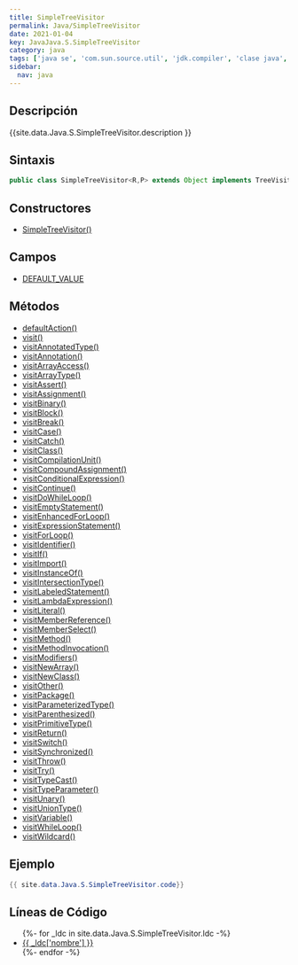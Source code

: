 ```yaml
---
title: SimpleTreeVisitor
permalink: Java/SimpleTreeVisitor
date: 2021-01-04
key: JavaJava.S.SimpleTreeVisitor
category: java
tags: ['java se', 'com.sun.source.util', 'jdk.compiler', 'clase java', 'Java 1.6']
sidebar: 
  nav: java
---
```


## Descripción
{{site.data.Java.S.SimpleTreeVisitor.description }}

## Sintaxis
~~~java
public class SimpleTreeVisitor<R,P> extends Object implements TreeVisitor<R,P>
~~~

## Constructores
* [SimpleTreeVisitor()](/Java/SimpleTreeVisitor/SimpleTreeVisitor/)

## Campos
* [DEFAULT_VALUE](/Java/SimpleTreeVisitor/DEFAULT_VALUE)

## Métodos
* [defaultAction()](/Java/SimpleTreeVisitor/defaultAction)
* [visit()](/Java/SimpleTreeVisitor/visit)
* [visitAnnotatedType()](/Java/SimpleTreeVisitor/visitAnnotatedType)
* [visitAnnotation()](/Java/SimpleTreeVisitor/visitAnnotation)
* [visitArrayAccess()](/Java/SimpleTreeVisitor/visitArrayAccess)
* [visitArrayType()](/Java/SimpleTreeVisitor/visitArrayType)
* [visitAssert()](/Java/SimpleTreeVisitor/visitAssert)
* [visitAssignment()](/Java/SimpleTreeVisitor/visitAssignment)
* [visitBinary()](/Java/SimpleTreeVisitor/visitBinary)
* [visitBlock()](/Java/SimpleTreeVisitor/visitBlock)
* [visitBreak()](/Java/SimpleTreeVisitor/visitBreak)
* [visitCase()](/Java/SimpleTreeVisitor/visitCase)
* [visitCatch()](/Java/SimpleTreeVisitor/visitCatch)
* [visitClass()](/Java/SimpleTreeVisitor/visitClass)
* [visitCompilationUnit()](/Java/SimpleTreeVisitor/visitCompilationUnit)
* [visitCompoundAssignment()](/Java/SimpleTreeVisitor/visitCompoundAssignment)
* [visitConditionalExpression()](/Java/SimpleTreeVisitor/visitConditionalExpression)
* [visitContinue()](/Java/SimpleTreeVisitor/visitContinue)
* [visitDoWhileLoop()](/Java/SimpleTreeVisitor/visitDoWhileLoop)
* [visitEmptyStatement()](/Java/SimpleTreeVisitor/visitEmptyStatement)
* [visitEnhancedForLoop()](/Java/SimpleTreeVisitor/visitEnhancedForLoop)
* [visitExpressionStatement()](/Java/SimpleTreeVisitor/visitExpressionStatement)
* [visitForLoop()](/Java/SimpleTreeVisitor/visitForLoop)
* [visitIdentifier()](/Java/SimpleTreeVisitor/visitIdentifier)
* [visitIf()](/Java/SimpleTreeVisitor/visitIf)
* [visitImport()](/Java/SimpleTreeVisitor/visitImport)
* [visitInstanceOf()](/Java/SimpleTreeVisitor/visitInstanceOf)
* [visitIntersectionType()](/Java/SimpleTreeVisitor/visitIntersectionType)
* [visitLabeledStatement()](/Java/SimpleTreeVisitor/visitLabeledStatement)
* [visitLambdaExpression()](/Java/SimpleTreeVisitor/visitLambdaExpression)
* [visitLiteral()](/Java/SimpleTreeVisitor/visitLiteral)
* [visitMemberReference()](/Java/SimpleTreeVisitor/visitMemberReference)
* [visitMemberSelect()](/Java/SimpleTreeVisitor/visitMemberSelect)
* [visitMethod()](/Java/SimpleTreeVisitor/visitMethod)
* [visitMethodInvocation()](/Java/SimpleTreeVisitor/visitMethodInvocation)
* [visitModifiers()](/Java/SimpleTreeVisitor/visitModifiers)
* [visitNewArray()](/Java/SimpleTreeVisitor/visitNewArray)
* [visitNewClass()](/Java/SimpleTreeVisitor/visitNewClass)
* [visitOther()](/Java/SimpleTreeVisitor/visitOther)
* [visitPackage()](/Java/SimpleTreeVisitor/visitPackage)
* [visitParameterizedType()](/Java/SimpleTreeVisitor/visitParameterizedType)
* [visitParenthesized()](/Java/SimpleTreeVisitor/visitParenthesized)
* [visitPrimitiveType()](/Java/SimpleTreeVisitor/visitPrimitiveType)
* [visitReturn()](/Java/SimpleTreeVisitor/visitReturn)
* [visitSwitch()](/Java/SimpleTreeVisitor/visitSwitch)
* [visitSynchronized()](/Java/SimpleTreeVisitor/visitSynchronized)
* [visitThrow()](/Java/SimpleTreeVisitor/visitThrow)
* [visitTry()](/Java/SimpleTreeVisitor/visitTry)
* [visitTypeCast()](/Java/SimpleTreeVisitor/visitTypeCast)
* [visitTypeParameter()](/Java/SimpleTreeVisitor/visitTypeParameter)
* [visitUnary()](/Java/SimpleTreeVisitor/visitUnary)
* [visitUnionType()](/Java/SimpleTreeVisitor/visitUnionType)
* [visitVariable()](/Java/SimpleTreeVisitor/visitVariable)
* [visitWhileLoop()](/Java/SimpleTreeVisitor/visitWhileLoop)
* [visitWildcard()](/Java/SimpleTreeVisitor/visitWildcard)

## Ejemplo
~~~java
{{ site.data.Java.S.SimpleTreeVisitor.code}}
~~~

## Líneas de Código
<ul>
{%- for _ldc in site.data.Java.S.SimpleTreeVisitor.ldc -%}
   <li>
       <a href="{{_ldc['url'] }}">{{ _ldc['nombre'] }}</a>
   </li>
{%- endfor -%}
</ul>
